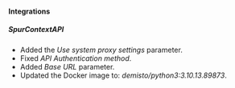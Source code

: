 
#### Integrations

##### SpurContextAPI 

- Added the *Use system proxy settings* parameter. 
- Fixed *API Authentication method*.
- Added *Base URL* parameter.
- Updated the Docker image to: *demisto/python3:3.10.13.89873*.
